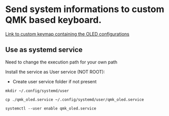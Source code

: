 # Send system informations to custom QMK based keyboard.
[Link to custom keymap containing the OLED configurations](https://github.com/lnxx-56/qmk_firmware)

## Use as systemd service
Need to change the execution path for your own path

Install the service as User service (NOT ROOT):
- Create user service folder if not present
```
mkdir ~/.config/systemd/user
```
```
cp ./qmk_oled.service ~/.config/systemd/user/qmk_oled.service
```

```
systemctl --user enable qmk_oled.service
```
